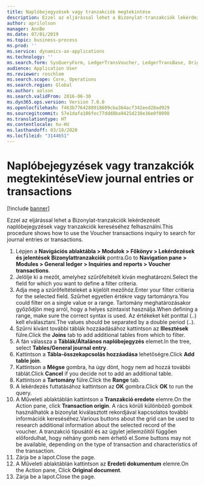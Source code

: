 ```yaml
---
title: Naplóbejegyzések vagy tranzakciók megtekintése
description: Ezzel az eljárással lehet a Bizonylat-tranzakciók lekérdezését naplóbejegyzések vagy tranzakciók kereséséhez felhasználni.
author: aprilolson
manager: AnnBe
ms.date: 07/01/2019
ms.topic: business-process
ms.prod: ''
ms.service: dynamics-ax-applications
ms.technology: ''
ms.search.form: SysQueryForm, LedgerTransVoucher, LedgerTransBase, Originaldocuments
audience: Application User
ms.reviewer: roschlom
ms.search.scope: Core, Operations
ms.search.region: Global
ms.author: aolson
ms.search.validFrom: 2016-06-30
ms.dyn365.ops.version: Version 7.0.0
ms.openlocfilehash: f463b7764288918609cba364acf342eed28ad929
ms.sourcegitcommit: 57e1dafa186fec77ddd8ba9425d238e36e0f0998
ms.translationtype: HT
ms.contentlocale: hu-HU
ms.lasthandoff: 03/18/2020
ms.locfileid: "3144651"
---
```

# <a name="view-journal-entries-or-transactions"></a><span data-ttu-id="a1fbc-103">Naplóbejegyzések vagy tranzakciók megtekintése</span><span class="sxs-lookup"><span data-stu-id="a1fbc-103">View journal entries or transactions</span></span>

[!include [banner](../../includes/banner.md)]

<span data-ttu-id="a1fbc-104">Ezzel az eljárással lehet a Bizonylat-tranzakciók lekérdezését naplóbejegyzések vagy tranzakciók kereséséhez felhasználni.</span><span class="sxs-lookup"><span data-stu-id="a1fbc-104">This procedure shows how to use the Voucher transactions inquiry to search for journal entries or transactions.</span></span>

1. <span data-ttu-id="a1fbc-105">Lépjen a **Navigációs ablaktábla > Modulok > Főkönyv > Lekérdezések és jelentések Bizonylattranzakciók** pontra.</span><span class="sxs-lookup"><span data-stu-id="a1fbc-105">Go to **Navigation pane > Modules > General ledger > Inquiries and reports > Voucher transactions**.</span></span>
2. <span data-ttu-id="a1fbc-106">Jelölje ki a mezőt, amelyhez szűrőfeltételt kíván meghatározni.</span><span class="sxs-lookup"><span data-stu-id="a1fbc-106">Select the field for which you want to define a filter criteria.</span></span>
3. <span data-ttu-id="a1fbc-107">Adja meg a szűrőfeltételeket a kijelölt mezőhöz.</span><span class="sxs-lookup"><span data-stu-id="a1fbc-107">Enter your filter critieria for the selected field.</span></span> <span data-ttu-id="a1fbc-108">Szűrhet egyetlen értékre vagy tartományra.</span><span class="sxs-lookup"><span data-stu-id="a1fbc-108">You could filter on a single value or a range.</span></span> <span data-ttu-id="a1fbc-109">Tartomány meghatározásakor győződjön meg arról, hogy a helyes szintaxist használja.</span><span class="sxs-lookup"><span data-stu-id="a1fbc-109">When defining a range, make sure the correct syntax is used.</span></span> <span data-ttu-id="a1fbc-110">Az értékeket két ponttal (..) kell elválasztani.</span><span class="sxs-lookup"><span data-stu-id="a1fbc-110">The values should be separated by a double period (..).</span></span>  
4. <span data-ttu-id="a1fbc-111">Szűrni kívánt további táblák hozzáadásához kattintson az **Illesztések** fülre.</span><span class="sxs-lookup"><span data-stu-id="a1fbc-111">Click the **Joins** tab to add additional tables from which to filter.</span></span>
5. <span data-ttu-id="a1fbc-112">A fán válassza a **Táblák/Általános naplóbejegyzés** elemet.</span><span class="sxs-lookup"><span data-stu-id="a1fbc-112">In the tree, select **Tables/General journal entry**.</span></span>
6. <span data-ttu-id="a1fbc-113">Kattintson a **Tábla-összekapcsolás hozzáadása** lehetőségre.</span><span class="sxs-lookup"><span data-stu-id="a1fbc-113">Click **Add table join**.</span></span>
7. <span data-ttu-id="a1fbc-114">Kattintson a **Mégse** gombra, ha úgy dönt, hogy nem ad hozzá további táblát.</span><span class="sxs-lookup"><span data-stu-id="a1fbc-114">Click **Cancel** if you decide not to add an additional table.</span></span>
8. <span data-ttu-id="a1fbc-115">Kattintson a **Tartomány** fülre.</span><span class="sxs-lookup"><span data-stu-id="a1fbc-115">Click the **Range** tab.</span></span>
9. <span data-ttu-id="a1fbc-116">A lekérdezés futtatásához kattintson az **OK** gombra.</span><span class="sxs-lookup"><span data-stu-id="a1fbc-116">Click **OK** to run the query.</span></span>
10. <span data-ttu-id="a1fbc-117">A Műveleti ablaktáblán kattintson a **Tranzakció eredete** elemre.</span><span class="sxs-lookup"><span data-stu-id="a1fbc-117">On the Action pane, click **Transaction origin**.</span></span> <span data-ttu-id="a1fbc-118">A rács körüli különböző gombok használhatók a bizonylat kiválasztott rekordjával kapcsolatos további információk kereséséhez.</span><span class="sxs-lookup"><span data-stu-id="a1fbc-118">Various buttons about the grid can be used to research additional information about the selected record of the voucher.</span></span> <span data-ttu-id="a1fbc-119">A tranzakció típusától és az ügylet jellemzőitől függően előfordulhat, hogy néhány gomb nem érhető el.</span><span class="sxs-lookup"><span data-stu-id="a1fbc-119">Some buttons may not be available, depending on the type of transaction and characteristics of the transaction.</span></span>
11. <span data-ttu-id="a1fbc-120">Zárja be a lapot.</span><span class="sxs-lookup"><span data-stu-id="a1fbc-120">Close the page.</span></span>
12. <span data-ttu-id="a1fbc-121">A Műveleti ablaktáblán kattintson az **Eredeti dokumentum** elemre.</span><span class="sxs-lookup"><span data-stu-id="a1fbc-121">On the Action pane, Click **Original document**.</span></span>
13. <span data-ttu-id="a1fbc-122">Zárja be a lapot.</span><span class="sxs-lookup"><span data-stu-id="a1fbc-122">Close the page.</span></span>

